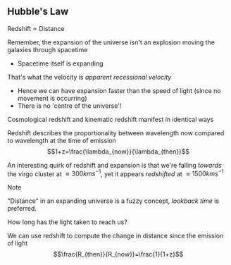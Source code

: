 
## Hubble's Law
Redshift $\propto$ Distance

Remember, the expansion of the universe isn't an explosion moving the galaxies through spacetime
- Spacetime itself is expanding

That's what the velocity is *apparent recessional velocity*
- Hence we can have expansion faster than the speed of light (since no movement is occurring)
- There is no 'centre of the universe'!

Cosmological redshift and kinematic redshift manifest in identical ways


Redshift describes the proportionality between wavelength now compared to wavelength at the time of emission
$$1+z=\frac{\lambda_{now}}{\lambda_{then}}$$


An interesting quirk of redshift and expansion is that we're falling *towards* the virgo cluster at $\approx 300km s^{-1}$, yet it appears *redshifted* at $\approx 1500 km s^{-1}$



>[!note]
>"Distance" in an expanding universe is a fuzzy concept, *lookback time* is preferred.
>
>How long has the light taken to reach us?



We can use redshift to compute the change in distance since the emission of light
$$\frac{R_{then}}{R_{now}}=\frac{1}{1+z}$$


